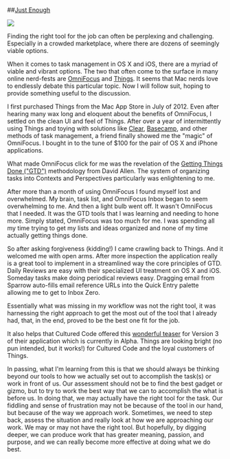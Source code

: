 ##[Just Enough](/articles/just-enough)

![](http://culturedcode.cachefly.net/frozen/2013/12/things-three.optimized.2x.jpg)

Finding the right tool for the job can often be perplexing and challenging. Especially in a crowded marketplace, where there are dozens of seemingly viable options.

When it comes to task management in OS X and iOS, there are a myriad of viable and vibrant options. The two that often come to the surface in many online nerd-fests are [OmniFocus](https://www.omnigroup.com/applications/omnifocus/) and [Things](http://culturedcode.com/). It seems that Mac nerds love to endlessly debate this particular topic. Now I will follow suit, hoping to provide something useful to the discussion.

I first purchased Things from the Mac App Store in July of 2012.  Even after hearing many wax long and eloquent about the benefits of OmniFocus, I settled on the clean UI and feel of Things. After over a year of intermittently using Things and toying with  solutions like [Clear](http://realmacsoftware.com/clear), [Basecamp](http://basecamp.com), and other methods of task management, a friend finally showed me the "magic" of OmniFocus. I bought in to the tune of $100 for the pair of OS X and iPhone applications.

What made OmniFocus click for me was the revelation of the [Getting Things Done ("GTD")](http://www.davidco.com/) methodology from David Allen. The system of organizing tasks into Contexts and Perspectives particularly was enlightening to me.

After more than a month of using OmniFocus I found myself lost and overwhelmed. My brain, task list, and OmniFocus Inbox began to seem overwhelming to me. And then a light bulb went off. It wasn't OmniFocus that I needed. It was the GTD tools that I was learning and needing to hone more. Simply stated, OmniFocus was too much for me. I was spending all my time trying to get my lists and ideas organized and none of my time actually getting things done.

So after asking forgiveness (kidding!) I came crawling back to Things. And it welcomed me with open arms. After more inspection the application really is a great tool to implement in a streamlined way the core principles of GTD. Daily Reviews are easy with their specialized UI treatment on OS X and iOS. Someday tasks make doing periodical reviews easy. Dragging email from Sparrow auto-fills email reference URLs into the Quick Entry palette allowing me to get to Inbox Zero.

Essentially what was missing in my workflow was not the right tool, it was harnessing the right approach to get the most out of the tool that I already had, that, in the end, proved to be the best one fit for the job.

It also helps that Cultured Code offered this [wonderful teaser](http://culturedcode.com/things/blog/2013/12/a-million-things.html) for Version 3 of their application which is currently in Alpha. Things are looking bright (no pun intended, but it works!) for Cultured Code and the loyal customers of Things.

In passing, what I'm learning from this is that we should always be thinking beyond our tools to how we actually set out to accomplish the task(s) or work in front of us. Our assessment should not be to find the best gadget or gizmo, but to try to work the best way that we can to accomplish the what is before us. In doing that, we may actually have the right tool for the task. Our fiddling and sense of frustration may not be because of the tool in our hand, but because of the way we approach work. Sometimes, we need to step back, assess the situation and really look at how we are approaching our work. We may or may not have the right tool. But hopefully, by digging deeper, we can produce work that has greater meaning, passion, and purpose, and we can really become more effective at doing what we do best.